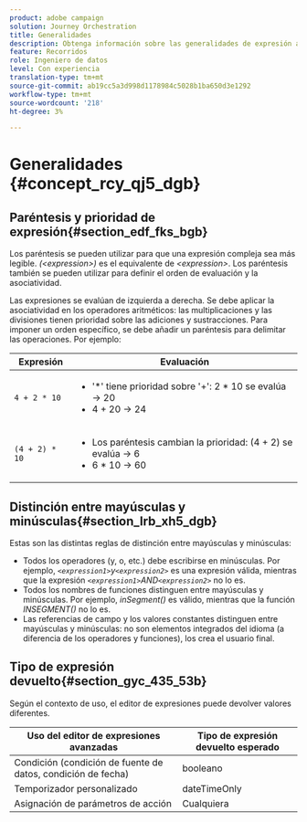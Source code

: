 ```yaml
---
product: adobe campaign
solution: Journey Orchestration
title: Generalidades
description: Obtenga información sobre las generalidades de expresión avanzadas
feature: Recorridos
role: Ingeniero de datos
level: Con experiencia
translation-type: tm+mt
source-git-commit: ab19cc5a3d998d1178984c5028b1ba650d3e1292
workflow-type: tm+mt
source-wordcount: '218'
ht-degree: 3%

---
```



# Generalidades {#concept_rcy_qj5_dgb}

## Paréntesis y prioridad de expresión{#section_edf_fks_bgb}

Los paréntesis se pueden utilizar para que una expresión compleja sea más legible. _(&lt;expression>)_ es el equivalente de  _&lt;expression>_. Los paréntesis también se pueden utilizar para definir el orden de evaluación y la asociatividad.

Las expresiones se evalúan de izquierda a derecha. Se debe aplicar la asociatividad en los operadores aritméticos: las multiplicaciones y las divisiones tienen prioridad sobre las adiciones y sustracciones. Para imponer un orden específico, se debe añadir un paréntesis para delimitar las operaciones. Por ejemplo:

<!--```5 + 2 * 10 = 25, and (5 + 2) * 10 = 70```-->

| Expresión | Evaluación |
|--- |--- |
| `4 + 2 * 10` | <ul><li>&#39;*&#39; tiene prioridad sobre &#39;+&#39;: 2 * 10 se evalúa → 20</li><li>4 + 20 → 24</li></ul> |
| `(4 + 2) * 10` | <ul><li>Los paréntesis cambian la prioridad: (4 + 2) se evalúa → 6</li><li> 6 * 10 → 60</li></ul> |

## Distinción entre mayúsculas y minúsculas{#section_lrb_xh5_dgb}

Estas son las distintas reglas de distinción entre mayúsculas y minúsculas:

* Todos los operadores (y, o, etc.) debe escribirse en minúsculas. Por ejemplo, _`<expression1>`y`<expression2>`_ es una expresión válida, mientras que la expresión _`<expression1>`AND`<expression2>`_ no lo es.
* Todos los nombres de funciones distinguen entre mayúsculas y minúsculas. Por ejemplo, _inSegment()_ es válido, mientras que la función _INSEGMENT()_ no lo es.
* Las referencias de campo y los valores constantes distinguen entre mayúsculas y minúsculas: no son elementos integrados del idioma (a diferencia de los operadores y funciones), los crea el usuario final.

## Tipo de expresión devuelto{#section_gyc_435_53b}

Según el contexto de uso, el editor de expresiones puede devolver valores diferentes.

| Uso del editor de expresiones avanzadas | Tipo de expresión devuelto esperado |
|--- |--- |
| Condición (condición de fuente de datos, condición de fecha) | booleano |
| Temporizador personalizado | dateTimeOnly |
| Asignación de parámetros de acción | Cualquiera |
